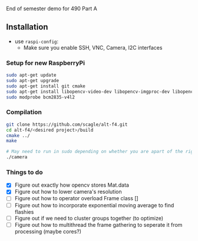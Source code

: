 End of semester demo for 490 Part A
## Installation
* use `raspi-config`:
    * Make sure you enable SSH, VNC, Camera, I2C interfaces

### Setup for new RaspberryPi
```bash
sudo apt-get update
sudo apt-get upgrade
sudo apt-get install git cmake 
sudo apt-get install libopencv-video-dev libopencv-imgproc-dev libopencv-highgui-dev libopencv-dev
sudo modprobe bcm2835-v4l2 
```

### Compilation
```bash
git clone https://github.com/scagle/alt-f4.git
cd alt-f4/<desired project>/build
cmake ../
make

# May need to run in sudo depending on whether you are apart of the right groups
./camera 
```

### Things to do
- [x] Figure out exactly how opencv stores Mat.data
- [x] Figure out how to lower camera's resolution
- [ ] Figure out how to operator overload Frame class []
- [ ] Figure out how to incorporate exponential moving average to find flashies
- [ ] Figure out if we need to cluster groups together (to optimize)
- [ ] Figure out how to multithread the frame gathering to seperate it from processing (maybe cores?)
